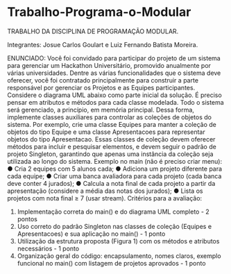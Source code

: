 # Trabalho-Programa-o-Modular
TRABALHO DA DISCIPLINA DE PROGRAMAÇÃO MODULAR.  

Integrantes: Josue Carlos Goulart e Luiz Fernando Batista Moreira.  

ENUNCIADO:
Você foi convidado para participar do projeto de um sistema para gerenciar um
Hackathon Universitário, promovido anualmente por várias universidades. Dentre as
várias funcionalidades que o sistema deve oferecer, você foi contratado principalmente
para construir a parte responsável por gerenciar os Projetos e as Equipes participantes.
Considere o diagrama UML abaixo como parte inicial da solução. É preciso pensar em
atributos e métodos para cada classe modelada. Todo o sistema será gerenciado, a
princípio, em memória principal. Dessa forma, implemente classes auxiliares para
controlar as coleções de objetos do sistema. Por exemplo, crie uma classe Equipes
para manter a coleção de objetos do tipo Equipe e uma classe Apresentacoes
para representar objetos do tipo Apresentacao. Essas classes de coleção devem
oferecer métodos para incluir e pesquisar elementos, e devem seguir o padrão de
projeto Singleton, garantindo que apenas uma instância da coleção seja utilizada ao
longo do sistema.
Exemplo no main (não é preciso criar menu):
● Cria 2 equipes com 5 alunos cada;
● Adiciona um projeto diferente para cada equipe;
● Criar uma banca avaliadora para cada projeto (cada banca deve conter 4
jurados);
● Calcula a nota final de cada projeto a partir da apresentação (considere a média
das notas dos jurados);
● Lista os projetos com nota final ≥ 7 (usar stream).
Critérios para a avaliação:
1. Implementação correta do main() e do diagrama UML completo - 2 pontos
2. Uso correto do padrão Singleton nas classes de coleção (Equipes e
Apresentacoes) e sua aplicação no main() - 1 ponto
3. Utilização da estrutura proposta (Figura 1) com os métodos e atributos
necessários - 1 ponto
4. Organização geral do código: encapsulamento, nomes claros, exemplo
funcional no main() com listagem de projetos aprovados - 1 ponto

